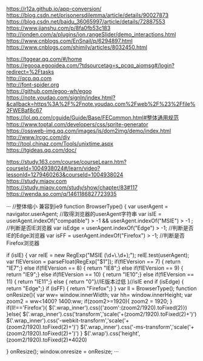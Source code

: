 https://r12a.github.io/app-conversion/  
https://blog.csdn.net/prisonersdilemma/article/details/90027873  
https://blog.csdn.net/baidu_36065997/article/details/72887553  
https://www.jianshu.com/p/8fa0fb53c183  
http://ionden.com/a/plugins/ion.rangeSlider/demo_interactions.html  
https://www.cnblogs.com/EnSnail/p/6294897.html  
https://www.cnblogs.com/shimily/articles/8032450.html  
  
  
  
  
https://tggear.qq.com/#/home  
https://egooa.egooidea.com/?tdsourcetag=s_pcqq_aiomsg#/login?redirect=%2Ftasks  
http://qcp.qq.com  
http://font-spider.org  
https://github.com/egoo-wh/egoo  
https://note.youdao.com/signIn/index.html?&callback=https%3A%2F%2Fnote.youdao.com%2Fweb%2F%23%2Ffile%2FWEBaf8c67  
https://lol.qq.com/cguide/Guide/Base/FECommon.html#整体通用规范  
https://www.toptal.com/developers/css/sprite-generator  
https://ossweb-img.qq.com/images/js/dom2img/demo/index.html  
http://www.lrcgc.com/diy  
http://tool.chinaz.com/Tools/unixtime.aspx  
https://tgideas.qq.com/doc/  

  
https://study.163.com/course/courseLearn.htm?courseId=1004938024#/learn/video?lessonId=1279460263&courseId=1004938024  
https://study.miaov.com  
https://study.miaov.com/study/show/chapter/83#117  
https://wenda.so.com/q/1461186827723935  

···
//整体缩小 兼容到ie9
function BrowserType()
{
var userAgent = navigator.userAgent; //取得浏览器的userAgent字符串
var isIE = userAgent.indexOf("compatible") > -1 && userAgent.indexOf("MSIE") > -1 ; //判断是否IE浏览器
var isEdge = userAgent.indexOf("Edge") > -1; //判断是否IE的Edge浏览器
var isFF = userAgent.indexOf("Firefox") > -1; //判断是否Firefox浏览器

if (isIE)
{
var reIE = new RegExp("MSIE (\\d+\\.\\d+);");
reIE.test(userAgent);
var fIEVersion = parseFloat(RegExp["$1"]);
if(fIEVersion == 7)
    { return "IE7";}
    else if(fIEVersion == 8)
    { return "IE8";}
    else if(fIEVersion == 9)
    { return "IE9";}
    else if(fIEVersion == 10)
    { return "IE10";}
    else if(fIEVersion == 11)
    { return "IE11";}
    else
    { return "0"}//IE版本过低
    }//isIE end
    if (isEdge) { return "Edge";}
    if (isFF) { return "Firefox";}
}
var ll = BrowserType();
function onResize(){
    var ww= window.innerWidth;
    var hh= window.innerHeight;
    var zoom2 = ww<1400? 1400:ww;
    if(zoom2>=1920){
      zoom2 = 1920;
    }
    if(ll!=='Firefox'){
        $('.wrap_inner').css({'zoom':(zoom2/1920).toFixed(2)})
    }else{
      $('.wrap_inner').css('transform','scale('+(zoom2/1920).toFixed(2)+')')
      $('.wrap_inner').css('-webkit-transform','scale('+(zoom2/1920).toFixed(2)+')')
      $('.wrap_inner').css('-ms-transform','scale('+(zoom2/1920).toFixed(2)+')')
    }
    $('.wrap').css('height',(zoom2/1920).toFixed(2)*4020)
    
}
onResize();
window.onresize = onResize;
···

